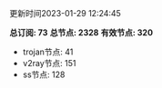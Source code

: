 更新时间2023-01-29 12:24:45

**总订阅: 73**
**总节点: 2328**
**有效节点: 320**
- trojan节点: 41
- v2ray节点: 151
- ss节点: 128

